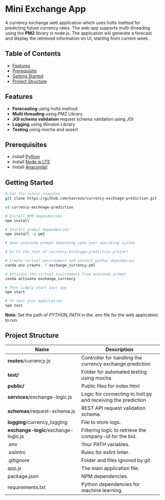 Mini Exchange App 
=======================

A currency exchange web application which uses holts method for predicting future currency rates. The web app supports multi-threading using the **PM2** library in node.js. The application will generate a forecast and display the retrieved information on UI, starting from current week.

Table of Contents
-----------------

- [Features](#features)
- [Prerequisite](#prerequisited)
- [Getting Started](#getting-started)
- [Project Structure](#project-structure)

Features
--------
- **Forecasting** using holts method.
- **Multi threading** using PM2 Library
- **JOI schema validation** request schema validation using JOI
- **Logging** using Winston Library
- **Testing** using mocha and assert

Prerequisites
-------------

- Install [Python](https://www.python.org/downloads/)
- Install [Node.js LTS](http://nodejs.org)
- Install [Anaconda](https://www.anaconda.com/distribution/)]

Getting Started
---------------

```bash
# Get the latest snapshot
git clone https://github.com/navroze/currency-exchnage-prediction.git

cd currency-exchnage-prediction

# Install NPM dependencies
npm install

# Install global dependencies
npm install -g pm2

# Open anaconda prompt depending upon your operating system

# Go to the root of currency-exchnage-prediction project

# Create virtual environment and install python dependecies
conda env create -f exchange_currency.yml

# Activate the virtual environment from anaconda prompt
conda activate exchange_currency

# Then simply start your app
npm start

# To test your application
npm test
```

**Note:** Set the path of *PYTHON_PATH* in the .env file for the web application to run.


Project Structure
-----------------

| Name                               | Description                                                  |
| ---------------------------------- | ------------------------------------------------------------ |
| **routes**/currency.js             | Controller for handling the currency exchange prediction              |
| **test/**             | Folder for automated testing using mocha              |
| **public/**             | Public files for index.html              |
| **services**/exchange-logic.js             | Logic for connecting to holt.py and receiving the prediction             |
| **schemas**/request-schema.js                 | REST API request validation schema.                          |                       |
| **logging**/currency_logging                 | File to store logs.                          |                       |
| **exchange-logic**/exchange-logic.js                 | Filtering logic to retrieve the company-id for the bid.                          |                       |
| .env                      | Your PATH variables.           |
| .eslintrc                          | Rules for eslint linter.                                     |
| .gitignore                         | Folder and files ignored by git.                             |
| app.js                             | The main application file.                                   |
| package.json                       | NPM dependencies.                                            |
| requirements.txt                  | Python dependencies for machine learning. |